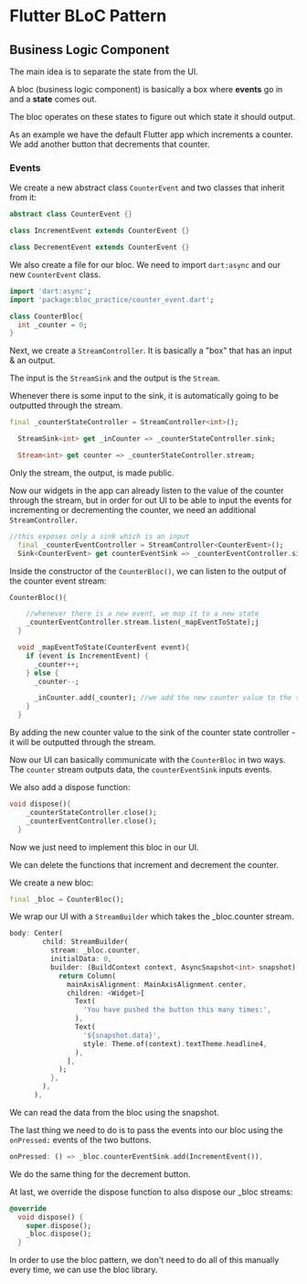 # Flutter BLoC Pattern

## **B**usiness **Lo**gic **C**omponent

The main idea is to separate the state from the UI.

A bloc (business logic component) is basically a box where **events** go in and a **state** comes out.

The bloc operates on these states to figure out which state it should output.

As an example we have the default Flutter app which increments a counter. We add another button that decrements that counter.

### Events

We create a new abstract class ```CounterEvent``` and two classes that inherit from it:

```dart
abstract class CounterEvent {}

class IncrementEvent extends CounterEvent {}

class DecrementEvent extends CounterEvent {}
```

We also create a file for our bloc. We need to import ```dart:async``` and our new ```CounterEvent``` class.

```dart
import 'dart:async';
import 'package:bloc_practice/counter_event.dart';

class CounterBloc{
  int _counter = 0;
}
```

Next, we create a ```StreamController```. It is basically a "box" that has an input & an output.

The input is the ```StreamSink``` and the output is the ```Stream```.

Whenever there is some input to the sink, it is automatically going to be outputted through the stream.

```dart
final _counterStateController = StreamController<int>();

  StreamSink<int> get _inCounter => _counterStateController.sink;

  Stream<int> get counter => _counterStateController.stream;
```

Only the stream, the output, is made public.

Now our widgets in the app can already listen to the value of the counter through the stream, but in order for out UI to be able to input the events for incrementing or decrementing the counter, we need an additional ```StreamController```.

```dart
//this exposes only a sink which is an input
  final _counterEventController = StreamController<CounterEvent>();
  Sink<CounterEvent> get counterEventSink => _counterEventController.sink;
```

Inside the constructor of the ```CounterBloc()```, we can listen to the output of the counter event stream:

```dart
CounterBloc(){

    //whenever there is a new event, we map it to a new state
    _counterEventController.stream.listen(_mapEventToState);j
  }

  void _mapEventToState(CounterEvent event){
    if (event is IncrementEvent) {
      _counter++;
    } else {
      _counter--;

      _inCounter.add(_counter); //we add the new counter value to the sink
    }
  }
```

By adding the new counter value to the sink of the counter state controller - it will be outputted through the stream.

Now our UI can basically communicate with the ```CounterBloc``` in two ways. The ```counter``` stream outputs data, the ```counterEventSink``` inputs events.

We also add a dispose function:

```dart
void dispose(){
    _counterStateController.close();
    _counterEventController.close();
  }
```

Now we just need to implement this bloc in our UI. 

We can delete the functions that increment and decrement the counter.

We create a new bloc:

```dart
final _bloc = CounterBloc();
```

We wrap our UI with a ```StreamBuilder``` which takes the _bloc.counter stream.

```dart
body: Center(
        child: StreamBuilder(
          stream: _bloc.counter,
          initialData: 0,
          builder: (BuildContext context, AsyncSnapshot<int> snapshot) {
            return Column(
              mainAxisAlignment: MainAxisAlignment.center,
              children: <Widget>[
                Text(
                  'You have pushed the button this many times:',
                ),
                Text(
                  '${snapshot.data}',
                  style: Theme.of(context).textTheme.headline4,
                ),
              ],
            );
          },
        ),
      ),
```

We can read the data from the bloc using the snapshot.

The last thing we need to do is to pass the events into our bloc using the ```onPressed:``` events of the two buttons.

```dart
onPressed: () => _bloc.counterEventSink.add(IncrementEvent()),
```

We do the same thing for the decrement button.

At last, we override the dispose function to also dispose our _bloc streams:

```dart
@override
  void dispose() {    
    super.dispose();
    _bloc.dispose();
  }
```

In order to use the bloc pattern, we don't need to do all of this manually every time, we can use the bloc library.